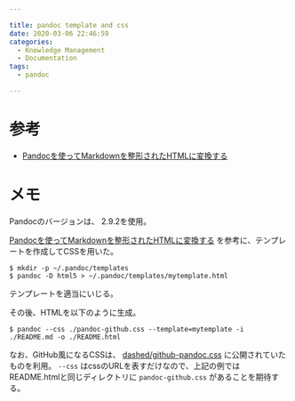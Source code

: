 ```yaml
---

title: pandoc template and css
date: 2020-03-06 22:46:59
categories:
  - Knowledge Management
  - Documentation
tags:
  - pandoc

---
```


# 参考

* [Pandocを使ってMarkdownを整形されたHTMLに変換する]

[Pandocを使ってMarkdownを整形されたHTMLに変換する]: https://qiita.com/cawpea/items/cea1243e106ababd15e7
[dashed/github-pandoc.css]: https://gist.github.com/dashed/6714393


# メモ

Pandocのバージョンは、 2.9.2を使用。

[Pandocを使ってMarkdownを整形されたHTMLに変換する] を参考に、テンプレートを作成してCSSを用いた。

```shell
$ mkdir -p ~/.pandoc/templates
$ pandoc -D html5 > ~/.pandoc/templates/mytemplate.html
```

テンプレートを適当にいじる。

その後、HTMLを以下のように生成。

```shell
$ pandoc --css ./pandoc-github.css --template=mytemplate -i ./README.md -o ./README.html
```

なお、GitHub風になるCSSは、 [dashed/github-pandoc.css] に公開されていたものを利用。
`--css` はcssのURLを表すだけなので、上記の例ではREADME.htmlと同じディレクトリに `pandoc-github.css` があることを期待する。


<!-- vim: set et tw=0 ts=2 sw=2: -->

